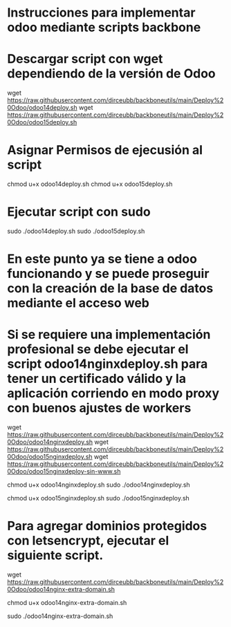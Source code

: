 # Instrucciones para implementar odoo mediante scripts backbone

# Descargar script con wget dependiendo de la versión de Odoo
wget https://raw.githubusercontent.com/dirceubb/backboneutils/main/Deploy%20Odoo/odoo14deploy.sh
wget https://raw.githubusercontent.com/dirceubb/backboneutils/main/Deploy%20Odoo/odoo15deploy.sh
# Asignar Permisos de ejecusión al script
chmod u+x odoo14deploy.sh
chmod u+x odoo15deploy.sh
# Ejecutar script con sudo
sudo ./odoo14deploy.sh
sudo ./odoo15deploy.sh

# En este punto ya se tiene a odoo funcionando y se puede proseguir con la creación de la base de datos mediante el acceso web

# Si se requiere una implementación profesional se debe ejecutar el script odoo14nginxdeploy.sh para tener un certificado válido y la aplicación corriendo en modo proxy con buenos ajustes de workers

wget https://raw.githubusercontent.com/dirceubb/backboneutils/main/Deploy%20Odoo/odoo14nginxdeploy.sh
wget https://raw.githubusercontent.com/dirceubb/backboneutils/main/Deploy%20Odoo/odoo15nginxdeploy.sh
wget https://raw.githubusercontent.com/dirceubb/backboneutils/main/Deploy%20Odoo/odoo15nginxdeploy-sin-www.sh

chmod u+x odoo14nginxdeploy.sh
sudo ./odoo14nginxdeploy.sh

chmod u+x odoo15nginxdeploy.sh
sudo ./odoo15nginxdeploy.sh

# Para agregar dominios protegidos con letsencrypt, ejecutar el siguiente script.
wget https://raw.githubusercontent.com/dirceubb/backboneutils/main/Deploy%20Odoo/odoo14nginx-extra-domain.sh

chmod u+x odoo14nginx-extra-domain.sh

sudo ./odoo14nginx-extra-domain.sh